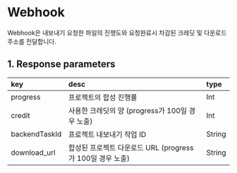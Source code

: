 # Webhook

Webhook은 내보내기 요청한 파일의 진행도와 요청완료시 차감된 크레딧 및 다운로드 주소를 전달합니다.

## 1. Response parameters

|key|desc|type|
|:---|:---|:---|
|progress|프로젝트의 합성 진행률|Int|
|credit|사용한 크레딧의 양 (progress가 100일 경우 노출)|Int|
|backendTaskId|프로젝트 내보내기 작업 ID|String|
|download_url|합성된 프로젝트 다운로드 URL (progress가 100일 경우 노출)|String|

